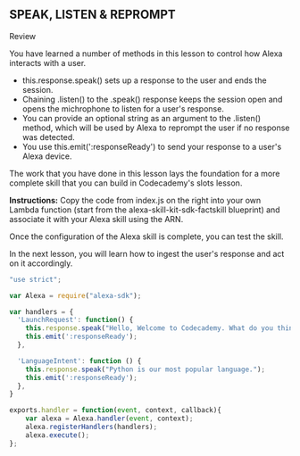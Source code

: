 ## SPEAK, LISTEN & REPROMPT

Review

You have learned a number of methods in this lesson to control how Alexa interacts with a user.

* this.response.speak() sets up a response to the user and ends the session.
* Chaining .listen() to the .speak() response keeps the session open and opens the michrophone to listen for a user's response.
* You can provide an optional string as an argument to the .listen() method, which will be used by Alexa to reprompt the user if no response was detected.
* You use this.emit(':responseReady') to send your response to a user's Alexa device.

The work that you have done in this lesson lays the foundation for a more complete skill that you can build in Codecademy's slots lesson.

**Instructions:**
Copy the code from index.js on the right into your own Lambda function (start from the alexa-skill-kit-sdk-factskill blueprint) and associate it with your Alexa skill using the ARN.

Once the configuration of the Alexa skill is complete, you can test the skill.

In the next lesson, you will learn how to ingest the user's response and act on it accordingly.

```js
"use strict";

var Alexa = require("alexa-sdk");

var handlers = {
  'LaunchRequest': function() {
    this.response.speak("Hello, Welcome to Codecademy. What do you think is Codecademy's most popular language?").listen("Tell me what you think is Codecademy's most popular language.");
    this.emit(':responseReady');
  },

  'LanguageIntent': function () {
    this.response.speak("Python is our most popular language.");
    this.emit(':responseReady');
  },
}

exports.handler = function(event, context, callback){
    var alexa = Alexa.handler(event, context);
    alexa.registerHandlers(handlers);
    alexa.execute();
};
```
